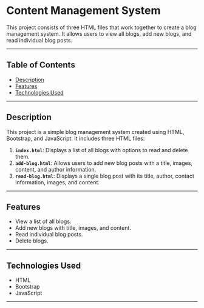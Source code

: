 # Content Management System

This project consists of three HTML files that work together to create a blog management system. It allows users to view all blogs, add new blogs, and read individual blog posts.

---

## Table of Contents

- [Description](#description)
- [Features](#features)
- [Technologies Used](#technologies-used)

---

## Description

This project is a simple blog management system created using HTML, Bootstrap, and JavaScript. It includes three HTML files:

1. **`index.html`**: Displays a list of all blogs with options to read and delete them.
2. **`add-blog.html`**: Allows users to add new blog posts with a title, images, content, and author information.
3. **`read-blog.html`**: Displays a single blog post with its title, author, contact information, images, and content.

---

## Features

- View a list of all blogs.
- Add new blogs with title, images, and content.
- Read individual blog posts.
- Delete blogs.

---

## Technologies Used

- HTML
- Bootstrap
- JavaScript

---
